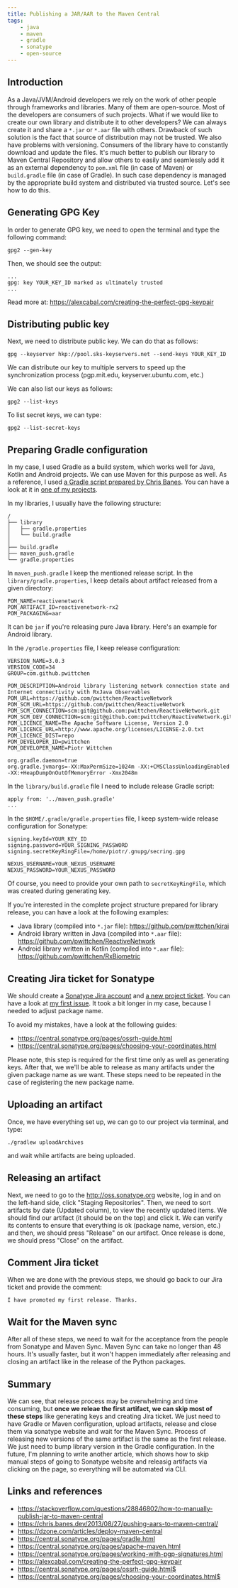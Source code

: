 ```yaml
---
title: Publishing a JAR/AAR to the Maven Central
tags:
    - java
    - maven
    - gradle
    - sonatype
    - open-source
---
```


## Introduction

As a Java/JVM/Android developers we rely on the work of other people through frameworks and libraries. Many of them are open-source. Most of the developers are consumers of such projects. What if we would like to create our own library and distribute it to other developers? We can always create it and share a `*.jar` or `*.aar` file with others. Drawback of such solution is the fact that source of distribution may not be trusted. We also have problems with versioning. Consumers of the library have to constantly download and update the files. It's much better to publish our library to Maven Central Repository and allow others to easily and seamlessly add it as an external dependency to `pom.xml` file (in case of Maven) or `build.gradle` file (in case of Gradle). In such case dependency is managed by the appropriate build system and distributed via trusted source. Let's see how to do this.

## Generating GPG Key

In order to generate GPG key, we need to open the terminal and type the following command:

```
gpg2 --gen-key
```

Then, we should see the output:

```
...
gpg: key YOUR_KEY_ID marked as ultimately trusted
...
```

Read more at: https://alexcabal.com/creating-the-perfect-gpg-keypair

## Distributing public key

Next, we need to distribute public key. We can do that as follows:

```
gpg --keyserver hkp://pool.sks-keyservers.net --send-keys YOUR_KEY_ID
```

We can distribute our key to multiple servers to speed up the synchronization process (pgp.mit.edu, keyserver.ubuntu.com, etc.)

We can also list our keys as follows:

```
gpg2 --list-keys
```

To list secret keys, we can type:

```
gpg2 --list-secret-keys
```

## Preparing Gradle configuration

In my case, I used Gradle as a build system, which works well for Java, Kotlin and Android projects. We can use Maven for this purpose as well. As a reference, I used [a Gradle script prepared by Chris Banes](https://github.com/chrisbanes/gradle-mvn-push). You can have a look at it in [one of my projects](https://github.com/pwittchen/ReactiveNetwork/blob/RxJava2.x/maven_push.gradle).

In my libraries, I usually have the following structure:

```
/
├── library
│   ├── gradle.properties
│   └── build.gradle
│
├── build.gradle
├── maven_push.gradle
└── gradle.properties
```

In `maven_push.gradle` I keep the mentioned release script. In the `library/gradle.properties`, I keep details about artifact released from a given directory:

```
POM_NAME=reactivenetwork
POM_ARTIFACT_ID=reactivenetwork-rx2
POM_PACKAGING=aar
```

It can be `jar` if you're releasing pure Java library. Here's an example for Android library.

In the `/gradle.properties` file, I keep release configuration:

```
VERSION_NAME=3.0.3
VERSION_CODE=34
GROUP=com.github.pwittchen

POM_DESCRIPTION=Android library listening network connection state and Internet connectivity with RxJava Observables
POM_URL=https://github.com/pwittchen/ReactiveNetwork
POM_SCM_URL=https://github.com/pwittchen/ReactiveNetwork
POM_SCM_CONNECTION=scm:git@github.com:pwittchen/ReactiveNetwork.git
POM_SCM_DEV_CONNECTION=scm:git@github.com:pwittchen/ReactiveNetwork.git
POM_LICENCE_NAME=The Apache Software License, Version 2.0
POM_LICENCE_URL=http://www.apache.org/licenses/LICENSE-2.0.txt
POM_LICENCE_DIST=repo
POM_DEVELOPER_ID=pwittchen
POM_DEVELOPER_NAME=Piotr Wittchen

org.gradle.daemon=true
org.gradle.jvmargs=-XX:MaxPermSize=1024m -XX:+CMSClassUnloadingEnabled -XX:+HeapDumpOnOutOfMemoryError -Xmx2048m
```

In the `library/build.gradle` file I need to include release Gradle script:

```
apply from: '../maven_push.gradle'
...
```

In the `$HOME/.gradle/gradle.properties` file, I keep system-wide release configuration for Sonatype:

```
signing.keyId=YOUR_KEY_ID
signing.password=YOUR_SIGNING_PASSWORD
signing.secretKeyRingFile=/home/piotr/.gnupg/secring.gpg
 
NEXUS_USERNAME=YOUR_NEXUS_USERNAME
NEXUS_PASSWORD=YOUR_NEXUS_PASSWORD
```

Of course, you need to provide your own path to `secretKeyRingFile`, which was created during generating key.

If you're interested in the complete project structure prepared for library release, you can have a look at the following examples:
- Java library (compiled into `*.jar` file): https://github.com/pwittchen/kirai
- Android library written in Java (compiled into `*.aar` file): https://github.com/pwittchen/ReactiveNetwork
- Android library written in Kotlin (compiled into `*.aar` file): https://github.com/pwittchen/RxBiometric

## Creating Jira ticket for Sonatype

We should create a [Sonatype Jira account](https://issues.sonatype.org/secure/Signup!default.jspa) and [a new project ticket](https://issues.sonatype.org/secure/CreateIssue.jspa?issuetype=21&pid=10134). You can have a look at [my first issue](https://issues.sonatype.org/browse/OSSRH-13199). It took a bit longer in my case, because I needed to adjust package name. 

To avoid my mistakes, have a look at the following guides:
- https://central.sonatype.org/pages/ossrh-guide.html
- https://central.sonatype.org/pages/choosing-your-coordinates.html

Please note, this step is required for the first time only as well as generating keys. After that, we we'll be able to release as many artifacts under the given package name as we want. These steps need to be repeated in the case of registering the new package name.

## Uploading an artifact

Once, we have everything set up, we can go to our project via terminal, and type:

```
./gradlew uploadArchives
```

and wait while artifacts are being uploaded.

## Releasing an artifact

Next, we need to go to the http://oss.sonatype.org website, log in and on the left-hand side, click "Staging Repositories". Then, we need to sort artifacts by date (Updated column), to view the recently updated items. We should find our artifact (it should be on the top) and click it. We can verify its contents to ensure that everything is ok (package name, version, etc.) and then, we should press "Release" on our artifact. Once release is done, we should press "Close" on the artifact.

## Comment Jira ticket

When we are done with the previous steps, we should go back to our Jira ticket and provide the comment:

```
I have promoted my first release. Thanks.
```

## Wait for the Maven sync

After all of these steps, we need to wait for the acceptance from the people from Sonatype and Maven Sync. Maven Sync can take no longer than 48 hours. It's usually faster, but it won't happen immediately after releasing and closing an artifact like in the release of the Python packages.

## Summary

We can see, that release process may be overwhelming and time consuming, but **once we releae the first artifact, we can skip most of these steps** like generating keys and creating Jira ticket. We just need to have Gradle or Maven configuration, upload artifacts, release and close them via sonatype website and wait for the Maven Sync. Process of releasing new versions of the same artifact is the same as the first release. We just need to bump library version in the Gradle configuration. In the future, I'm planning to write another article, which shows how to skip manual steps of going to Sonatype website and releasig artifacts via clicking on the page, so everything will be automated via CLI.

## Links and references
- https://stackoverflow.com/questions/28846802/how-to-manually-publish-jar-to-maven-central
- https://chris.banes.dev/2013/08/27/pushing-aars-to-maven-central/
- https://dzone.com/articles/deploy-maven-central
- https://central.sonatype.org/pages/gradle.html
- https://central.sonatype.org/pages/apache-maven.html
- https://central.sonatype.org/pages/working-with-pgp-signatures.html
- https://alexcabal.com/creating-the-perfect-gpg-keypair
- https://central.sonatype.org/pages/ossrh-guide.html$
- https://central.sonatype.org/pages/choosing-your-coordinates.html$
